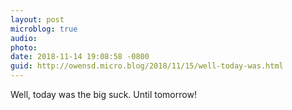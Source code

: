 ```yaml
---
layout: post
microblog: true
audio: 
photo: 
date: 2018-11-14 19:08:58 -0800
guid: http://owensd.micro.blog/2018/11/15/well-today-was.html
---
```

Well, today was the big suck. Until tomorrow!
